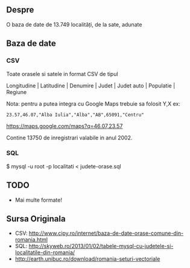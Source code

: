 ## Despre

O baza de date de 13.749 localități, de la sate, adunate

## Baza de date

### CSV
Toate orasele si satele in format CSV de tipul 

Longitudine | Latitudine | Denumire | Judet | Judet auto | Populatie | Regiune

Nota: pentru a putea integra cu Google Maps trebuie sa folosit Y,X ex:

`23.57,46.07,"Alba Iulia","Alba","AB",65091,"Centru"`

https://maps.google.com/maps?q=46.07,23.57

Contine 13750 de inregistrari valabile in anul 2002.

### SQL

$ mysql -u root -p localitati < judete-orase.sql

## TODO

* Mai multe formate!

## Sursa Originala 

* CSV: http://www.cipy.ro/internet/baza-de-date-orase-comune-din-romania.html
* SQL: http://skyweb.ro/2013/01/02/tabele-mysql-cu-judetele-si-localitatile-din-romania/
* http://earth.unibuc.ro/download/romania-seturi-vectoriale
